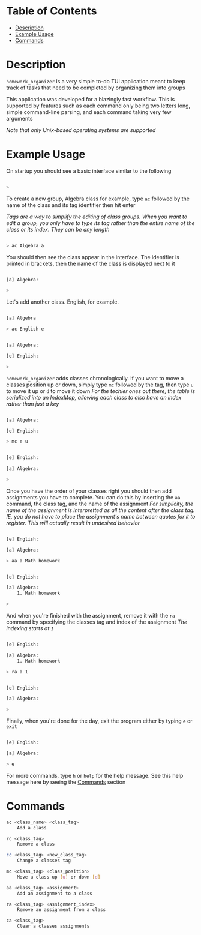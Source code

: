 # Table of Contents
* [Description](#description)
* [Example Usage](#example-usage)
* [Commands](#commands)

# Description
`homework_organizer` is a very simple to-do TUI application meant to keep track of tasks that need to be completed by organizing them into groups  
  
This application was developed for a blazingly fast workflow. This is supported by features such as each command only being two letters long, simple command-line parsing, and each command taking very few arguments  
  
*Note that only Unix-based operating systems are supported*

# Example Usage
On startup you should see a basic interface similar to the following
```bash

> 
```
  
  
  
To create a new group, Algebra class for example, type `ac` followed by the name of the class and its tag identifier then hit enter  
  
*Tags are a way to simplify the editing of class groups. When you want to edit a group, you only have to type its tag rather than the entire name of the class or its index. They can be any length*  
```bash

> ac Algebra a
```
  
  
  
You should then see the class appear in the interface. The identifier is printed in brackets, then the name of the class is displayed next to it
```bash

[a] Algebra:

>
```
  
  
  
Let's add another class. English, for example.
```bash

[a] Algebra

> ac English e
```
```bash

[a] Algebra:

[e] English:

>
```
  
  
  
`homework_organizer` adds classes chronologically. If you want to move a classes position up or down, simply type `mc` followed by the tag, then type `u` to move it up or `d` to move it down
*For the techier ones out there, the table is serialized into an IndexMap, allowing each class to also have an index rather than just a key*
```bash

[a] Algebra:

[e] English:

> mc e u
```
```bash

[e] English:

[a] Algebra:

>
```
  
  
  
Once you have the order of your classes right you should then add assignments you have to complete. You can do this by inserting the `aa` command, the class tag, and the name of the assignment
*For simplicity, the name of the assignment is interpretted as all the content after the class tag. IE, you do not have to place the assignment's name between quotes for it to register. This will actually result in undesired behavior*
```bash

[e] English:

[a] Algebra:

> aa a Math homework
```
```bash

[e] English:

[a] Algebra:
    1. Math homework

>
```
  
  
  
And when you're finished with the assignment, remove it with the `ra` command by specifying the classes tag and index of the assignment
*The indexing starts at `1`*
```bash

[e] English:

[a] Algebra:
    1. Math homework

> ra a 1
```
```bash

[e] English:

[a] Algebra:

>
```
  
  
  
Finally, when you're done for the day, exit the program either by typing `e` or `exit`
```bash

[e] English:

[a] Algebra:

> e
```
  
  
  
For more commands, type `h` or `help` for the help message. See this help message here by seeing the [Commands](#commands) section

# Commands
```bash
ac <class_name> <class_tag>
    Add a class

rc <class_tag>
    Remove a class

cc <class_tag> <new_class_tag>
    Change a classes tag

mc <class_tag> <class_position>
    Move a class up [u] or down [d]

aa <class_tag> <assignment>
    Add an assignment to a class

ra <class_tag> <assignment_index>
    Remove an assignment from a class

ca <class_tag>
    Clear a classes assignments
```

